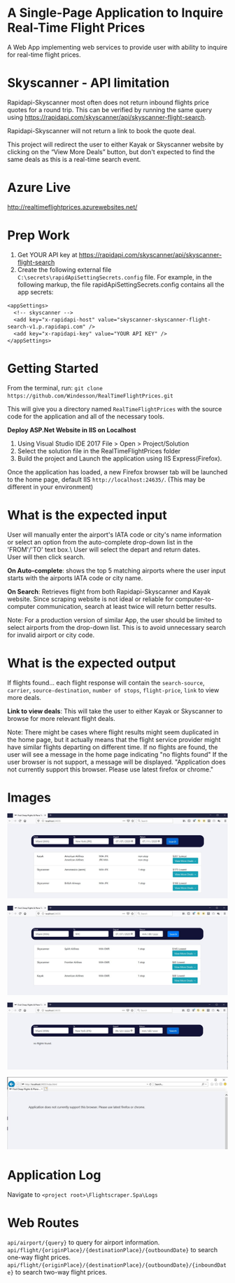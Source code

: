 A Single-Page Application to Inquire Real-Time Flight Prices
==============================================================
A Web App implementing web services to provide user with ability to inquire for real-time flight prices.

Skyscanner - API limitation
==============================
Rapidapi-Skyscanner most often does not return inbound flights price quotes for a round trip. This can be verified by running the same query using https://rapidapi.com/skyscanner/api/skyscanner-flight-search.

Rapidapi-Skyscanner will not return a link to book the quote deal. 

This project will redirect the user to either Kayak or Skyscanner website by clicking on the “View More Deals” button, but don't expected to find the same deals as this is a real-time search event.

Azure Live
===========
http://realtimeflightprices.azurewebsites.net/

Prep Work
===============
1. Get YOUR API key at https://rapidapi.com/skyscanner/api/skyscanner-flight-search
2. Create the following external file `C:\secrets\rapidApiSettingSecrets.config` file.
For example, in the following markup, the file rapidApiSettingSecrets.config contains all the app secrets:
```
<appSettings>
  <!-- skyscanner -->
  <add key="x-rapidapi-host" value="skyscanner-skyscanner-flight-search-v1.p.rapidapi.com" />
  <add key="x-rapidapi-key" value="YOUR API KEY" />
</appSettings>
```

Getting Started
================
From the terminal, run: `git clone https://github.com/Windesson/RealTimeFlightPrices.git`

This will give you a directory named `RealTimeFlightPrices` with the source code for the application and all of the necessary tools.

**Deploy ASP.Net Website in IIS on Localhost**
1. Using  Visual Studio IDE 2017 File > Open > Project/Solution
2. Select the solution file in the RealTimeFlightPrices folder
3. Build the project and Launch the application using IIS Express(Firefox).

Once the application has loaded, a new Firefox browser tab will be launched to the home page, default IIS `http://localhost:24635/`. (This may be different in your environment)

What is the expected input
===========================
User will manually enter the airport's IATA code or city's name information or select an option from the auto-complete drop-down list in the 'FROM'/'TO' text box.\ 
User will select the depart and return dates.\
User will then click search.

**On Auto-complete**: shows the top 5 matching airports where the user input starts with the airports IATA code or city name. 

**On Search**: Retrieves flight from both Rapidapi-Skyscanner and Kayak website. Since scraping website is not ideal or reliable for computer-to-computer communication, search at least twice will return better results.   

Note: For a production version of similar App, the user should be limited to select airports from the drop-down list. 
This is to avoid unnecessary search for invalid airport or city code. 

What is the expected output
===========================
If flights found... each flight response will contain the `search-source`, `carrier`, `source-destination`, `number of stops`, `flight-price`, `link` to view more deals.

**Link to view deals**: This will take the user to either Kayak or Skyscanner to browse for more relevant flight deals.

Note: 
There might be cases where flight results might seem duplicated in the home page, but it actually means that the flight service provider might have similar flights departing on different time.
If no flights are found, the user will see a message in the home page indicating "no flights found"
If the user browser is not support, a message will be displayed. "Application does not currently support this browser. Please use latest firefox or chrome."

Images
==========================

![Alt text](README/twoway.jpg?raw=true "two-way flight")

![Alt text](README/oneway.jpg?raw=true "one-way flight")

![Alt text](README/noresult.jpg?raw=true "non flight result")

![Alt text](README/unsupported.jpg?raw=true "unsupported Browser")

Application Log
===============================
Navigate to `<project root>\Flightscraper.Spa\Logs`

Web Routes
==========
`api/airport/{query}` to query for airport information.\
`api/flight/{originPlace}/{destinationPlace}/{outboundDate}` to search one-way flight prices.\
`api/flight/{originPlace}/{destinationPlace}/{outboundDate}/{inboundDate}` to search two-way flight prices.
